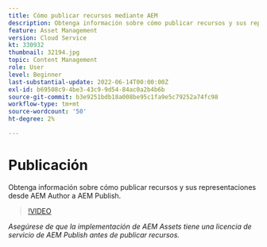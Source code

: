 ```yaml
---
title: Cómo publicar recursos mediante AEM
description: Obtenga información sobre cómo publicar recursos y sus representaciones desde AEM Author a AEM Publish.
feature: Asset Management
version: Cloud Service
kt: 330932
thumbnail: 32194.jpg
topic: Content Management
role: User
level: Beginner
last-substantial-update: 2022-06-14T00:00:00Z
exl-id: b69508c9-4be3-43c9-9d54-84ac0a2b4b6b
source-git-commit: b3e9251bdb18a008be95c1fa9e5c79252a74fc98
workflow-type: tm+mt
source-wordcount: '50'
ht-degree: 2%

---
```


# Publicación

Obtenga información sobre cómo publicar recursos y sus representaciones desde AEM Author a AEM Publish.

>[!VIDEO](https://video.tv.adobe.com/v/330932?quality=12&learn=on)

_Asegúrese de que la implementación de AEM Assets tiene una licencia de servicio de AEM Publish antes de publicar recursos._
